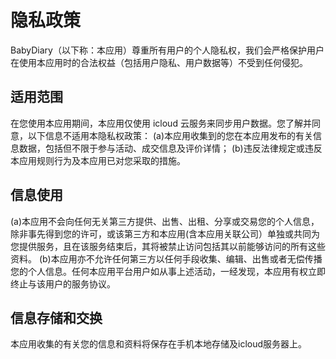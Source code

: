 # 隐私政策

BabyDiary（以下称：本应用）尊重所有用户的个人隐私权，我们会严格保护用户在使用本应用时的合法权益（包括用户隐私、用户数据等）不受到任何侵犯。

## 适用范围

在您使用本应用期间，本应用仅使用 icloud 云服务来同步用户数据。您了解并同意，以下信息不适用本隐私权政策：
(a)本应用收集到的您在本应用发布的有关信息数据，包括但不限于参与活动、成交信息及评价详情；
(b)违反法律规定或违反本应用规则行为及本应用已对您采取的措施。

## 信息使用

(a)本应用不会向任何无关第三方提供、出售、出租、分享或交易您的个人信息，除非事先得到您的许可，或该第三方和本应用(含本应用关联公司）单独或共同为您提供服务，且在该服务结束后，其将被禁止访问包括其以前能够访问的所有这些资料。
(b)本应用亦不允许任何第三方以任何手段收集、编辑、出售或者无偿传播您的个人信息。任何本应用平台用户如从事上述活动，一经发现，本应用有权立即终止与该用户的服务协议。

## 信息存储和交换

本应用收集的有关您的信息和资料将保存在手机本地存储及icloud服务器上。

